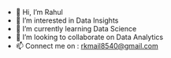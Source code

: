 - 👋 Hi, I’m Rahul
- 👀 I’m interested in Data Insights
- 🌱 I’m currently learning Data Science
- 💞️ I’m looking to collaborate on Data Analytics
- 📫 Connect me on : rkmail8540@gmail.com

<!---
rahul8540/rahul8540 is a ✨ special ✨ repository because its `README.md` (this file) appears on your GitHub profile.
You can click the Preview link to take a look at your changes.
--->
